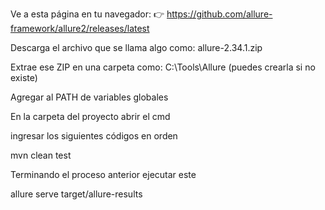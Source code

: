 Ve a esta página en tu navegador:
👉 https://github.com/allure-framework/allure2/releases/latest

Descarga el archivo que se llama algo como:
allure-2.34.1.zip

Extrae ese ZIP en una carpeta como:
C:\Tools\Allure
(puedes crearla si no existe)

Agregar al PATH de variables globales 

En la carpeta del proyecto abrir el cmd 

ingresar los siguientes códigos en orden

mvn clean test

Terminando el proceso anterior ejecutar este

allure serve target/allure-results
